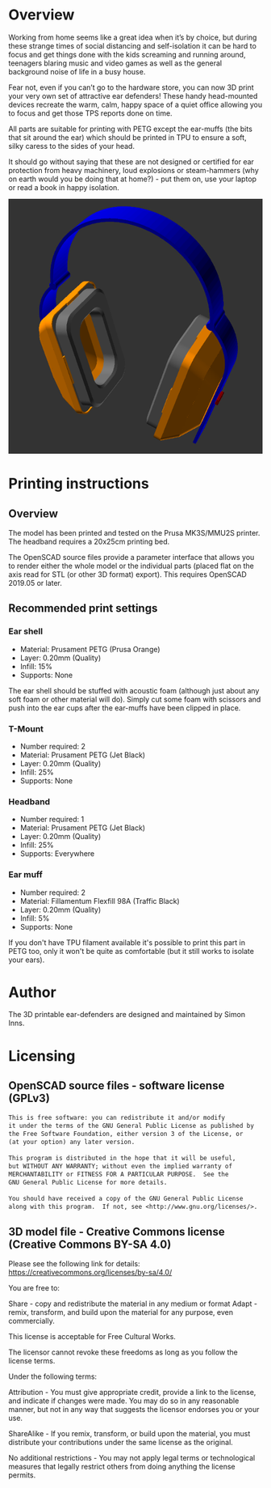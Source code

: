 # Overview

Working from home seems like a great idea when it’s by choice, but during these strange times of social distancing and self-isolation it can be hard to focus and get things done with the kids screaming and running around, teenagers blaring music and video games as well as the general background noise of life in a busy house.

Fear not, even if you can’t go to the hardware store, you can now 3D print your very own set of attractive ear defenders!  These handy head-mounted devices recreate the warm, calm, happy space of a quiet office allowing you to focus and get those TPS reports done on time.

All parts are suitable for printing with PETG except the ear-muffs (the bits that sit around the ear) which should be printed in TPU to ensure a soft, silky caress to the sides of your head.

It should go without saying that these are not designed or certified for ear protection from heavy machinery, loud explosions or steam-hammers (why on earth would you be doing that at home?) - put them on, use your laptop or read a book in happy isolation. 

![Ear Defenders](/images/ear_defenders1_small.png)

# Printing instructions

## Overview

The model has been printed and tested on the Prusa MK3S/MMU2S printer.  The headband requires a 20x25cm printing bed.

The OpenSCAD source files provide a parameter interface that allows you to render either the whole model or the individual parts (placed flat on the axis read for STL (or other 3D format) export).  This requires OpenSCAD 2019.05 or later.

## Recommended print settings
### Ear shell
* Material: Prusament PETG (Prusa Orange)
* Layer: 0.20mm (Quality)
* Infill: 15%
* Supports: None

The ear shell should be stuffed with acoustic foam (although just about any soft foam or other material will do).  Simply cut some foam with scissors and push into the ear cups after the ear-muffs have been clipped in place. 

### T-Mount
* Number required: 2
* Material: Prusament PETG (Jet Black)
* Layer: 0.20mm (Quality)
* Infill: 25%
* Supports: None

### Headband
* Number required: 1
* Material: Prusament PETG (Jet Black)
* Layer: 0.20mm (Quality)
* Infill: 25%
* Supports: Everywhere

### Ear muff
* Number required: 2
* Material: Fillamentum Flexfill 98A (Traffic Black)
* Layer: 0.20mm (Quality)
* Infill: 5%
* Supports: None

If you don't have TPU filament available it's possible to print this part in PETG too, only it won't be quite as comfortable (but it still works to isolate your ears).

# Author

The 3D printable ear-defenders are designed and maintained by Simon Inns.

# Licensing

## OpenSCAD source files - software license (GPLv3)

    This is free software: you can redistribute it and/or modify
    it under the terms of the GNU General Public License as published by
    the Free Software Foundation, either version 3 of the License, or
    (at your option) any later version.
    
    This program is distributed in the hope that it will be useful,
    but WITHOUT ANY WARRANTY; without even the implied warranty of
    MERCHANTABILITY or FITNESS FOR A PARTICULAR PURPOSE.  See the
    GNU General Public License for more details.
    
    You should have received a copy of the GNU General Public License
    along with this program.  If not, see <http://www.gnu.org/licenses/>.

## 3D model file - Creative Commons license (Creative Commons BY-SA 4.0)

Please see the following link for details: https://creativecommons.org/licenses/by-sa/4.0/

You are free to:

Share - copy and redistribute the material in any medium or format
Adapt - remix, transform, and build upon the material
for any purpose, even commercially.

This license is acceptable for Free Cultural Works.

The licensor cannot revoke these freedoms as long as you follow the license terms.

Under the following terms:

Attribution - You must give appropriate credit, provide a link to the license, and indicate if changes were made. You may do so in any reasonable manner, but not in any way that suggests the licensor endorses you or your use.

ShareAlike - If you remix, transform, or build upon the material, you must distribute your contributions under the same license as the original.

No additional restrictions - You may not apply legal terms or technological measures that legally restrict others from doing anything the license permits.

